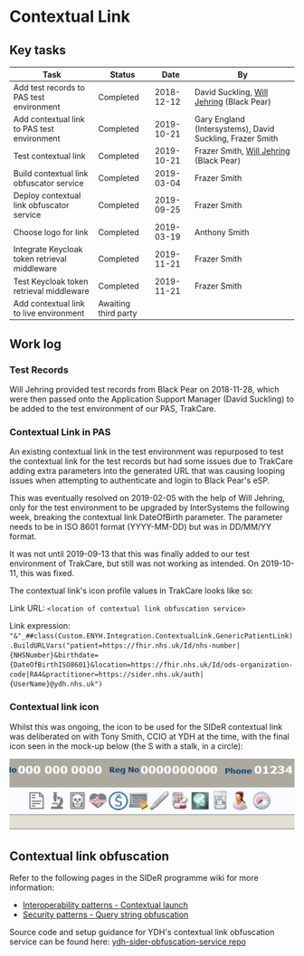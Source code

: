 # Contextual Link

## Key tasks

| Task                                          | Status               | Date       | By                                                                       |
| --------------------------------------------- | -------------------- | ---------- | ------------------------------------------------------------------------ |
| Add test records to PAS test environment      | Completed            | 2018-12-12 | David Suckling, [Will Jehring](https://github.com/wjehring) (Black Pear) |
| Add contextual link to PAS test environment   | Completed            | 2019-10-21 | Gary England (Intersystems), David Suckling, Frazer Smith                |
| Test contextual link                          | Completed            | 2019-10-21 | Frazer Smith, [Will Jehring](https://github.com/wjehring) (Black Pear)   |
| Build contextual link obfuscator service      | Completed            | 2019-03-04 | Frazer Smith                                                             |
| Deploy contextual link obfuscator service     | Completed            | 2019-09-25 | Frazer Smith                                                             |
| Choose logo for link                          | Completed            | 2019-03-19 | Anthony Smith                                                            |
| Integrate Keycloak token retrieval middleware | Completed            | 2019-11-21 | Frazer Smith                                                             |
| Test Keycloak token retrieval middleware      | Completed            | 2019-11-21 | Frazer Smith                                                             |
| Add contextual link to live environment       | Awaiting third party |            |

## Work log

### Test Records

Will Jehring provided test records from Black Pear on 2018-11-28, which were then passed onto the Application Support Manager (David Suckling) to be added to the test environment of our PAS, TrakCare.

### Contextual Link in PAS

An existing contextual link in the test environment was repurposed to test the contextual link for the test records but had some issues due to TrakCare adding extra parameters into the generated URL that was causing looping issues when attempting to authenticate and login to Black Pear's eSP.

This was eventually resolved on 2019-02-05 with the help of Will Jehring, only for the test environment to be upgraded by InterSystems the following week, breaking the contextual link DateOfBirth parameter. The parameter needs to be in ISO 8601 format (YYYY-MM-DD) but was in DD/MM/YY format.

It was not until 2019-09-13 that this was finally added to our test environment of TrakCare, but still was not working as intended.
On 2019-10-11, this was fixed.

The contextual link's icon profile values in TrakCare looks like so:

Link URL: `<location of contextual link obfuscation service>`

Link expression: `"&"_##class(Custom.ENYH.Integration.ContextualLink.GenericPatientLink).BuildURLVars("patient=https://fhir.nhs.uk/Id/nhs-number|{NHSNumber}&birthdate={DateOfBirthISO8601}&location=https://fhir.nhs.uk/Id/ods-organization-code|RA4&practitioner=https://sider.nhs.uk/auth|{UserName}@ydh.nhs.uk")`

### Contextual link icon

Whilst this was ongoing, the icon to be used for the SIDeR contextual link was deliberated on with Tony Smith, CCIO at YDH at the time, with the final icon seen in the mock-up below (the S with a stalk, in a circle):

<img src="https://raw.githubusercontent.com/Fdawgs/ydh-fhir-listeners/master/docs/images/YDH-TrakCare-SIDeR-Contextual-Link-Icon.png" width="800">

## Contextual link obfuscation

Refer to the following pages in the SIDeR programme wiki for more information:

-   [Interoperability patterns - Contextual launch](https://github.com/Somerset-SIDeR-Programme/SIDeR-interop-patterns/wiki/contextual-launch)
-   [Security patterns - Query string obfuscation](https://github.com/Somerset-SIDeR-Programme/SIDeR-interop-patterns/wiki/query-string-obfuscation)

Source code and setup guidance for YDH's contextual link obfuscation service can be found here: [ydh-sider-obfuscation-service repo](https://github.com/Somerset-SIDeR-Programme/ydh-sider-obfuscation-service)
